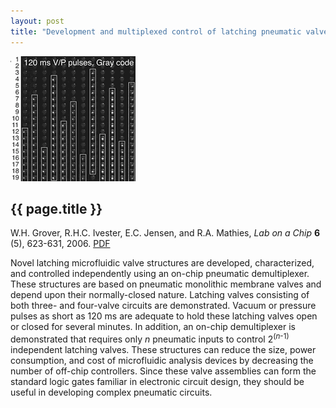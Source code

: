 ```yaml
---
layout: post
title: "Development and multiplexed control of latching pneumatic valves using microfluidic logical structures"
---
```


![](images/latching_valves.gif)

{{ page.title }}
----------------

W.H. Grover, R.H.C. Ivester, E.C. Jensen, and R.A. Mathies, *Lab on a Chip* **6** (5), 623-631, 2006. [PDF](pdfs/latching_valves.pdf)

Novel latching microfluidic valve structures are developed, characterized, and controlled independently using an on-chip pneumatic demultiplexer. These structures are based on pneumatic monolithic membrane valves and depend upon their normally-closed nature. Latching valves consisting of both three- and four-valve circuits are demonstrated. Vacuum or pressure pulses as short as 120 ms are adequate to hold these latching valves open or closed for several minutes. In addition, an on-chip demultiplexer is demonstrated that requires only *n* pneumatic inputs to control 2<sup>(<i>n</i>-1)</sup> independent latching valves. These structures can reduce the size, power consumption, and cost of microfluidic analysis devices by decreasing the number of off-chip controllers. Since these valve assemblies can form the standard logic gates familiar in electronic circuit design, they should be useful in developing complex pneumatic circuits.